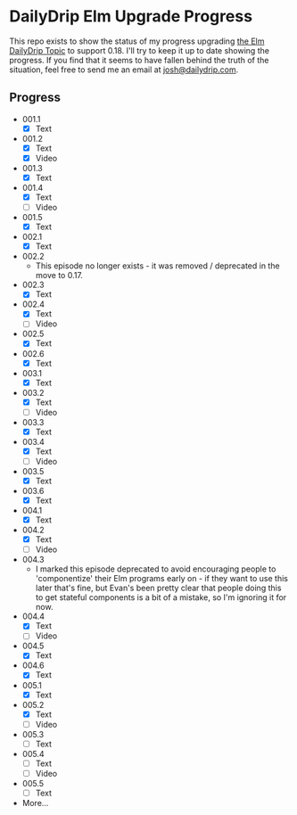# DailyDrip Elm Upgrade Progress

This repo exists to show the status of my progress upgrading [the Elm DailyDrip
Topic](https://www.dailydrip.com/topics/elm) to support 0.18.  I'll try to keep
it up to date showing the progress.  If you find that it seems to have fallen
behind the truth of the situation, feel free to send me an email at
<josh@dailydrip.com>.

## Progress

- 001.1
  - [x] Text
- 001.2
  - [x] Text
  - [x] Video
- 001.3
  - [x] Text
- 001.4
  - [x] Text
  - [ ] Video
- 001.5
  - [x] Text
- 002.1
  - [x] Text
- 002.2
  - This episode no longer exists - it was removed / deprecated in the move to
    0.17.
- 002.3
  - [x] Text
- 002.4
  - [x] Text
  - [ ] Video
- 002.5
  - [x] Text
- 002.6
  - [x] Text
- 003.1
  - [x] Text
- 003.2
  - [x] Text
  - [ ] Video
- 003.3
  - [x] Text
- 003.4
  - [x] Text
  - [ ] Video
- 003.5
  - [x] Text
- 003.6
  - [x] Text
- 004.1
  - [x] Text
- 004.2
  - [x] Text
  - [ ] Video
- 004.3
  - I marked this episode deprecated to avoid encouraging people to
    'componentize' their Elm programs early on - if they want to use this later
    that's fine, but Evan's been pretty clear that people doing this to get
    stateful components is a bit of a mistake, so I'm ignoring it for now.
- 004.4
  - [x] Text
  - [ ] Video
- 004.5
  - [x] Text
- 004.6
  - [x] Text
- 005.1
  - [x] Text
- 005.2
  - [x] Text
  - [ ] Video
- 005.3
  - [ ] Text
- 005.4
  - [ ] Text
  - [ ] Video
- 005.5
  - [ ] Text
- More...
